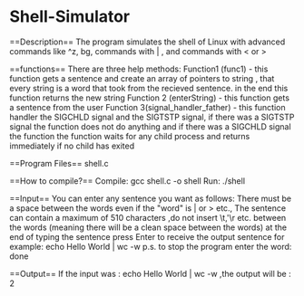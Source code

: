 # Shell-Simulator


==Description==
The program simulates the shell of Linux with advanced commands like ^z, bg, commands with | , and commands with < or > 


==functions==
There are three help methods:
Function1 (func1) - this function gets a sentence and create an array of pointers to string , that every string is a word that took from the recieved sentence. in the end this function returns the new string
Function 2 (enterString) - this function gets a sentence from the user
Function 3(signal_handler_father) - this function handler the SIGCHLD signal and the SIGTSTP signal, if there was a SIGTSTP signal the function does not do anything and if there was a SIGCHLD  signal
the function the function waits for any child process and returns immediately if no child has exited 
  
==Program Files==
shell.c

==How to compile?==
Compile: gcc shell.c -o shell
Run: ./shell

==Input==
You can enter any sentence you want as follows:
There must be a space between the words even if the "word" is | or > etc., The sentence can contain a maximum of 510 characters  ,do not insert \t,'\r etc. between the words (meaning there will be a clean space between the words)
at the end of typing the sentence press Enter to receive the output
sentence for example: echo Hello World | wc -w
p.s. to stop the program enter the word: done

==Output==
If the input was :  echo Hello World | wc -w ,the output will be : 2
